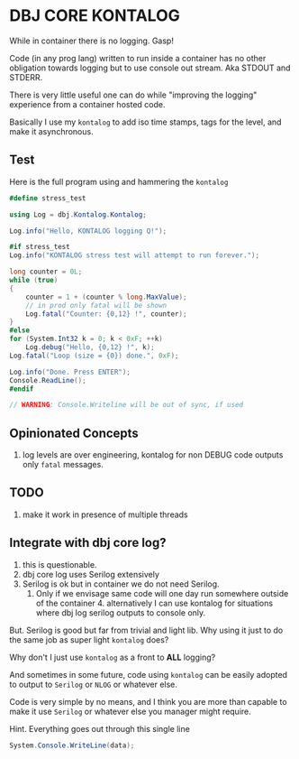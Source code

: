 <h1>DBJ CORE KONTALOG</h1>

While in container there is no logging. Gasp!

Code (in any prog lang) written to run inside a container has no other obligation towards logging but to use console out stream. Aka STDOUT and STDERR.

There is very little useful one can do while "improving the logging" experience from a container hosted code.

Basically I  use my `kontalog` to add iso time stamps, tags for the level, and make it asynchronous.

## Test 

Here is the full program using and hammering the `kontalog`

```c#
#define stress_test

using Log = dbj.Kontalog.Kontalog;

Log.info("Hello, KONTALOG logging Q!");

#if stress_test
Log.info("KONTALOG stress test will attempt to run forever.");

long counter = 0L;
while (true)
{
    counter = 1 + (counter % long.MaxValue);
    // in prod only fatal will be shown
    Log.fatal("Counter: {0,12} !", counter);
}
#else
for (System.Int32 k = 0; k < 0xF; ++k)
    Log.debug("Hello, {0,12} !", k);
Log.fatal("Loop (size = {0}) done.", 0xF);

Log.info("Done. Press ENTER");
Console.ReadLine();
#endif

// WARNING: Console.Writeline will be out of sync, if used 
```

## Opinionated Concepts

1. log levels are over engineering, kontalog for non DEBUG code outputs only `fatal` messages.

## TODO

1. make it work in presence of multiple threads

## Integrate with dbj core log?

   1. this is questionable.
   2. dbj core log uses Serilog extensively
   3. Serilog is ok but in container we do not need Serilog. 
      1. Only if we envisage same code will one day run somewhere outside of the container
    4. alternatively I can use kontalog for situations where dbj log serilog outputs to console only.

But. Serilog is good but far from trivial and light lib. Why using it just to do the same job as super light `kontalog` does?

Why don't I just use `kontalog` as a front to **ALL** logging?

And sometimes in some future, code using `kontalog` can be easily adopted to output to `Serilog` or `NLOG` or whatever else.

Code is very simple by no means, and I think you are more than capable to make it use `Serilog` or whatever else you manager might require.

Hint. Everything goes out through this single line

```c#
System.Console.WriteLine(data);
```